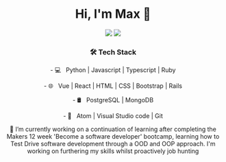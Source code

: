 <div align='center'>
<h1 align='center'>
  Hi, I'm Max 👋 
</h1>

<p  align='center'>
  <a href="https://www.linkedin.com/in/maxstrivens/"> <img src="https://img.shields.io/badge/linkedin-%230077B5.svg?&style=for-the-badge&logo=linkedin&logoColor=white" ></a>
  <a href="https://github.com/mstrivens/CV"> <img src="https://img.shields.io/badge/GitHub-100000?style=for-the-badge&logo=github&logoColor=white" ></a>
 </p>
  
<h3 align='center'>🛠 Tech Stack</h3>
<p  align='center'>
- 💻 &nbsp; Python | Javascript | Typescript | Ruby 
</p> 
<p  align='center'>
- 🌐 &nbsp; Vue | React | HTML | CSS | Bootstrap | Rails
</p>
<p  align='center'>
- 🛢 &nbsp; PostgreSQL | MongoDB
</p>
<p  align='center'>
- 🔧 &nbsp; Atom | Visual Studio code | Git
</p> 
</div>     

<p  align='center'>
🔭 I’m currently working on a continuation of learning after completing the Makers 12 week 'Become a software developer' bootcamp, learning how to Test Drive software development through a OOD and OOP approach. I'm working on furthering my skills whilst proactively job hunting
</p>
  
